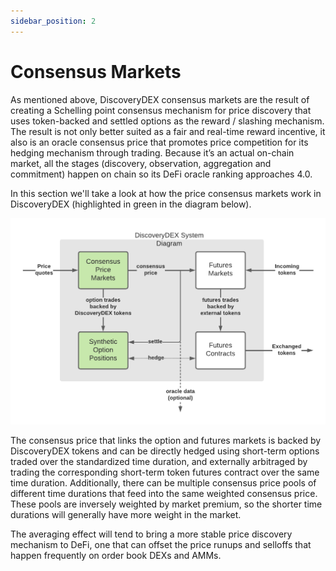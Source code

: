 ```yaml
---
sidebar_position: 2
---
```


# Consensus Markets

As mentioned above, DiscoveryDEX consensus markets are the result of creating a Schelling point consensus mechanism for price discovery that uses token-backed and settled options as the reward / slashing mechanism. The result is not only better suited as a fair and real-time reward incentive, it also is an oracle consensus price that promotes price competition for its hedging mechanism through trading.  Because it’s an actual on-chain market, all the stages (discovery, observation, aggregation and commitment) happen on chain so its DeFi oracle ranking approaches 4.0.

In this section we'll take a look at how the price consensus markets work in DiscoveryDEX (highlighted in green in the diagram below).

![alt_text](/img/whitepaper_images/System_Diagram.png "image_tooltip")


The consensus price that links the option and futures markets is backed by DiscoveryDEX tokens and can be directly hedged using short-term options traded over the standardized time duration, and externally arbitraged by trading the corresponding short-term token futures contract over the same time duration.  Additionally, there can be multiple consensus price pools of different time durations that feed into the same weighted consensus price.  These pools are inversely weighted by market premium, so the shorter time durations will generally have more weight in the market.

The averaging effect will tend to bring a more stable price discovery mechanism to DeFi, one that can offset the price runups and selloffs that happen frequently on order book DEXs and AMMs.
